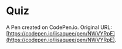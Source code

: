 # Quiz

A Pen created on CodePen.io. Original URL: [https://codepen.io/iisaquee/pen/NWVYRpE](https://codepen.io/iisaquee/pen/NWVYRpE).

